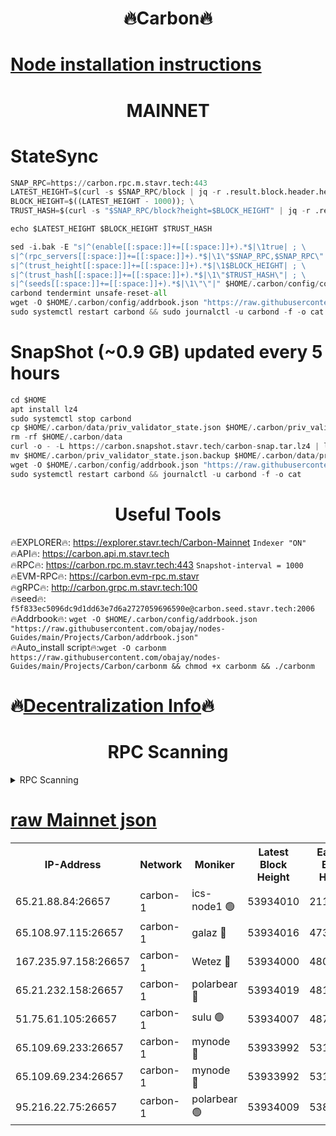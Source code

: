 <h1 align="center"> 🔥Carbon🔥</h1>

[Node installation instructions](https://github.com/obajay/nodes-Guides/tree/main/Projects/Carbon)
=
<h1 align="center"> MAINNET</h1>

# StateSync
```python
SNAP_RPC=https://carbon.rpc.m.stavr.tech:443
LATEST_HEIGHT=$(curl -s $SNAP_RPC/block | jq -r .result.block.header.height); \
BLOCK_HEIGHT=$((LATEST_HEIGHT - 1000)); \
TRUST_HASH=$(curl -s "$SNAP_RPC/block?height=$BLOCK_HEIGHT" | jq -r .result.block_id.hash)

echo $LATEST_HEIGHT $BLOCK_HEIGHT $TRUST_HASH

sed -i.bak -E "s|^(enable[[:space:]]+=[[:space:]]+).*$|\1true| ; \
s|^(rpc_servers[[:space:]]+=[[:space:]]+).*$|\1\"$SNAP_RPC,$SNAP_RPC\"| ; \
s|^(trust_height[[:space:]]+=[[:space:]]+).*$|\1$BLOCK_HEIGHT| ; \
s|^(trust_hash[[:space:]]+=[[:space:]]+).*$|\1\"$TRUST_HASH\"| ; \
s|^(seeds[[:space:]]+=[[:space:]]+).*$|\1\"\"|" $HOME/.carbon/config/config.toml
carbond tendermint unsafe-reset-all
wget -O $HOME/.carbon/config/addrbook.json "https://raw.githubusercontent.com/obajay/nodes-Guides/main/Projects/Carbon/addrbook.json"
sudo systemctl restart carbond && sudo journalctl -u carbond -f -o cat
```
# SnapShot (~0.9 GB) updated every 5 hours
```python
cd $HOME
apt install lz4
sudo systemctl stop carbond
cp $HOME/.carbon/data/priv_validator_state.json $HOME/.carbon/priv_validator_state.json.backup
rm -rf $HOME/.carbon/data
curl -o - -L https://carbon.snapshot.stavr.tech/carbon-snap.tar.lz4 | lz4 -c -d - | tar -x -C $HOME/.carbon --strip-components 2
mv $HOME/.carbon/priv_validator_state.json.backup $HOME/.carbon/data/priv_validator_state.json
wget -O $HOME/.carbon/config/addrbook.json "https://raw.githubusercontent.com/obajay/nodes-Guides/main/Projects/Carbon/addrbook.json"
sudo systemctl restart carbond && journalctl -u carbond -f -o cat
```

 <h1 align="center"> Useful Tools</h1>

🔥EXPLORER🔥:     https://explorer.stavr.tech/Carbon-Mainnet        `Indexer "ON"` \
🔥API🔥:          https://carbon.api.m.stavr.tech \
🔥RPC🔥:          https://carbon.rpc.m.stavr.tech:443              `Snapshot-interval = 1000` \
🔥EVM-RPC🔥:      https://carbon.evm-rpc.m.stavr \
🔥gRPC🔥:         http://carbon.grpc.m.stavr.tech:100 \
🔥seed🔥:      `f5f833ec5096dc9d1dd63e7d6a2727059696590e@carbon.seed.stavr.tech:2006` \
🔥Addrbook🔥:  `wget -O $HOME/.carbon/config/addrbook.json "https://raw.githubusercontent.com/obajay/nodes-Guides/main/Projects/Carbon/addrbook.json"` \
🔥Auto_install script🔥:`wget -O carbonm https://raw.githubusercontent.com/obajay/nodes-Guides/main/Projects/Carbon/carbonm && chmod +x carbonm && ./carbonm`

🔥[Decentralization Info](https://github.com/obajay/StateSync-snapshots/tree/main/Projects/Carbon/Decentralization)🔥
=
<h1 align="center"> RPC Scanning</h1>

<details>
<summary>RPC Scanning</summary>

<h2 align="center"> We scan nodes in real time every 4 hours. And we provide the final result of RPC endpoints.
We cannot influence the operation of these nodes in any way. </h2>


```python
If Voting Power is higher than 0 --> then the Node is a validator of the network and may be subject to attack and be a potential threat to the chain.
```
```python
We marked such validators with a red symbol
```

</details>

[raw Mainnet json](https://rpc-check.carbonm.stavr.tech/carbonm/rpc-carbonm-result.json)
=


<table><tr><th>IP-Address</th><th>Network</th><th>Moniker</th><th>Latest Block Height</th><th>Earliest Block Height</th><th>Catching Up</th><th>Tx Index</th><th>Voting Power</th><th>Scan Time</th></tr><tr><td>65.21.88.84:26657</td><td>carbon-1</td><td>ics-node1 🟢</td><td>53934010</td><td>21164241</td><td>False</td><td>off</td><td>0</td><td>2024-02-21T01:45:41.080252730UTC</td></tr><tr><td>65.108.97.115:26657</td><td>carbon-1</td><td>galaz 🔴</td><td>53934016</td><td>47374001</td><td>False</td><td>on</td><td>11321969533</td><td>2024-02-21T01:45:51.709938117UTC</td></tr><tr><td>167.235.97.158:26657</td><td>carbon-1</td><td>Wetez 🔴</td><td>53934000</td><td>48067570</td><td>False</td><td>on</td><td>1349206344</td><td>2024-02-21T01:45:20.939647902UTC</td></tr><tr><td>65.21.232.158:26657</td><td>carbon-1</td><td>polarbear 🔴</td><td>53934019</td><td>48126001</td><td>False</td><td>on</td><td>10490775913</td><td>2024-02-21T01:46:02.385890230UTC</td></tr><tr><td>51.75.61.105:26657</td><td>carbon-1</td><td>sulu 🟢</td><td>53934007</td><td>48742001</td><td>False</td><td>on</td><td>0</td><td>2024-02-21T01:45:34.152450393UTC</td></tr><tr><td>65.109.69.233:26657</td><td>carbon-1</td><td>mynode 🔴</td><td>53933992</td><td>53160001</td><td>False</td><td>off</td><td>8640723481</td><td>2024-02-21T01:45:05.811637499UTC</td></tr><tr><td>65.109.69.234:26657</td><td>carbon-1</td><td>mynode 🔴</td><td>53933992</td><td>53160001</td><td>False</td><td>off</td><td>12840105606</td><td>2024-02-21T01:45:06.134973682UTC</td></tr><tr><td>95.216.22.75:26657</td><td>carbon-1</td><td>polarbear 🟢</td><td>53934009</td><td>53882001</td><td>False</td><td>on</td><td>0</td><td>2024-02-21T01:45:38.596667128UTC</td></tr></table>

